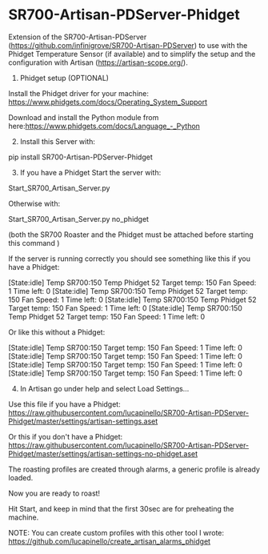 # SR700-Artisan-PDServer-Phidget

Extension of the SR700-Artisan-PDServer (https://github.com/infinigrove/SR700-Artisan-PDServer) to use with the Phidget Temperature Sensor (if available) and to simplify the setup and the configuration with Artisan (https://artisan-scope.org/).

1. Phidget setup (OPTIONAL)

Install the Phidget driver for your machine: https://www.phidgets.com/docs/Operating_System_Support

Download and install the Python module from here:https://www.phidgets.com/docs/Language_-_Python

2. Install this Server with: 

pip install SR700-Artisan-PDServer-Phidget

3. If you have a Phidget Start the server with:

Start_SR700_Artisan_Server.py  

Otherwise with:

Start_SR700_Artisan_Server.py no_phidget

(both the SR700 Roaster and the Phidget must be attached before starting this command )

If the server is running correctly you should see something like this if you have a Phidget:

[State:idle] Temp SR700:150 Temp Phidget 52 Target temp: 150 Fan Speed: 1 Time left: 0
[State:idle] Temp SR700:150 Temp Phidget 52 Target temp: 150 Fan Speed: 1 Time left: 0
[State:idle] Temp SR700:150 Temp Phidget 52 Target temp: 150 Fan Speed: 1 Time left: 0
[State:idle] Temp SR700:150 Temp Phidget 52 Target temp: 150 Fan Speed: 1 Time left: 0

Or like this without a Phidget:

[State:idle] Temp SR700:150  Target temp: 150 Fan Speed: 1 Time left: 0
[State:idle] Temp SR700:150  Target temp: 150 Fan Speed: 1 Time left: 0
[State:idle] Temp SR700:150  Target temp: 150 Fan Speed: 1 Time left: 0
[State:idle] Temp SR700:150  Target temp: 150 Fan Speed: 1 Time left: 0

4. In Artisan go under help and select Load Settings…

Use this file if you have a Phidget: https://raw.githubusercontent.com/lucapinello/SR700-Artisan-PDServer-Phidget/master/settings/artisan-settings.aset

Or this if you don't have a Phidget: https://raw.githubusercontent.com/lucapinello/SR700-Artisan-PDServer-Phidget/master/settings/artisan-settings-no-phidget.aset

The roasting profiles are created through alarms, a generic profile is already loaded.

Now you are ready to roast!

Hit Start, and keep in mind that the first 30sec are for preheating the machine. 

NOTE: You can create custom profiles with this other tool I wrote: https://github.com/lucapinello/create_artisan_alarms_phidget



